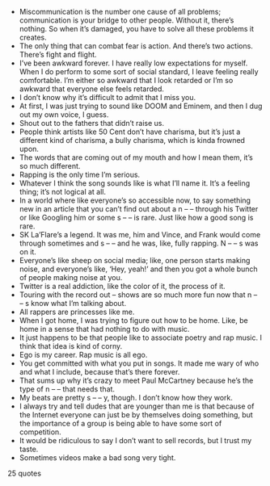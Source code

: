  - Miscommunication is the number one cause of all problems; communication is your bridge to other people. Without it, there’s nothing. So when it’s damaged, you have to solve all these problems it creates.
 - The only thing that can combat fear is action. And there’s two actions. There’s fight and flight.
 - I’ve been awkward forever. I have really low expectations for myself. When I do perform to some sort of social standard, I leave feeling really comfortable. I’m either so awkward that I look retarded or I’m so awkward that everyone else feels retarded.
 - I don’t know why it’s difficult to admit that I miss you.
 - At first, I was just trying to sound like DOOM and Eminem, and then I dug out my own voice, I guess.
 - Shout out to the fathers that didn’t raise us.
 - People think artists like 50 Cent don’t have charisma, but it’s just a different kind of charisma, a bully charisma, which is kinda frowned upon.
 - The words that are coming out of my mouth and how I mean them, it’s so much different.
 - Rapping is the only time I’m serious.
 - Whatever I think the song sounds like is what I’ll name it. It’s a feeling thing; it’s not logical at all.
 - In a world where like everyone’s so accessible now, to say something new in an article that you can’t find out about a n – – through his Twitter or like Googling him or some s – – is rare. Just like how a good song is rare.
 - SK La’Flare’s a legend. It was me, him and Vince, and Frank would come through sometimes and s – – and he was, like, fully rapping. N – – s was on it.
 - Everyone’s like sheep on social media; like, one person starts making noise, and everyone’s like, ‘Hey, yeah!’ and then you got a whole bunch of people making noise at you.
 - Twitter is a real addiction, like the color of it, the process of it.
 - Touring with the record out – shows are so much more fun now that n – – s know what I’m talking about.
 - All rappers are princesses like me.
 - When I got home, I was trying to figure out how to be home. Like, be home in a sense that had nothing to do with music.
 - It just happens to be that people like to associate poetry and rap music. I think that idea is kind of corny.
 - Ego is my career. Rap music is all ego.
 - You get committed with what you put in songs. It made me wary of who and what I include, because that’s there forever.
 - That sums up why it’s crazy to meet Paul McCartney because he’s the type of n – – that needs that.
 - My beats are pretty s – – y, though. I don’t know how they work.
 - I always try and tell dudes that are younger than me is that because of the Internet everyone can just be by themselves doing something, but the importance of a group is being able to have some sort of competition.
 - It would be ridiculous to say I don’t want to sell records, but I trust my taste.
 - Sometimes videos make a bad song very tight.

25 quotes